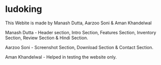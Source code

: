 # ludoking

This Webite is made by Manash Dutta, Aarzoo Soni & Aman Khandelwal

Manash Dutta - Header section, Intro Section, Features Section, Inventory Section, Review Section & Hindi Section.

Aarzoo Soni - Screenshot Section, Download Section & Contact Section.

Aman Khandelwal - Helped in testing the website only.
